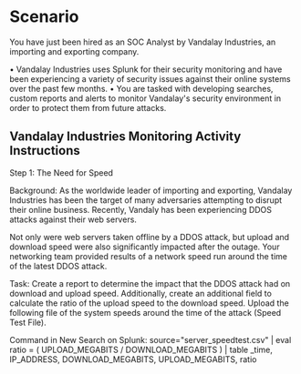 # Scenario

You have just been hired as an SOC Analyst by Vandalay Industries, an importing and exporting company.

•	Vandalay Industries uses Splunk for their security monitoring and have been experiencing a variety of security issues against their online systems over the past few months.
•	You are tasked with developing searches, custom reports and alerts to monitor Vandalay's security environment in order to protect them from future attacks.

## Vandalay Industries Monitoring Activity Instructions

Step 1: The Need for Speed

Background: As the worldwide leader of importing and exporting, Vandalay Industries has been the target of many adversaries attempting to disrupt their online business. Recently, Vandaly has been experiencing DDOS attacks against their web servers.

Not only were web servers taken offline by a DDOS attack, but upload and download speed were also significantly impacted after the outage. Your networking team provided results of a network speed run around the time of the latest DDOS attack.

Task: Create a report to determine the impact that the DDOS attack had on download and upload speed. Additionally, create an additional field to calculate the ratio of the upload speed to the download speed. Upload the following file of the system speeds around the time of the attack (Speed Test File).

Command in New Search on Splunk: 
source="server_speedtest.csv" | eval ratio = ( UPLOAD_MEGABITS / DOWNLOAD_MEGABITS ) | table _time, IP_ADDRESS, DOWNLOAD_MEGABITS, UPLOAD_MEGABITS, ratio

